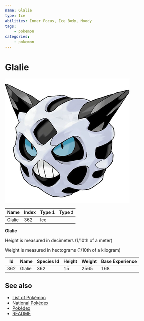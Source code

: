 ```yaml
---
name: Glalie
type: Ice
abilities: Inner Focus, Ice Body, Moody
tags:
    - pokemon
categories:
    - pokemon
---
```


# Glalie


![Glalie](images/362.png)

| **Name** | **Index** | **Type 1** | **Type 2** |
|----|----|----|----|
| Glalie | 362 | Ice  |  |

**Glalie** 


Height is measured in decimeters (1/10th of a meter)

Weight is measured in hectograms (1/10th of a kilogram)

| **Id** | **Name** | **Species Id** | **Height** | **Weight** | **Base Experience** |
|--------|----------|----------------|------------|------------|---------------------|
| 362 | Glalie | 362 | 15 | 2565 | 168 |


## See also

- [List of Pokémon](../pokemon.md)
- [National Pokédex](../national_pokedex.md)
- [Pokédex](../pokedex.md)
- [README](../README.md)
